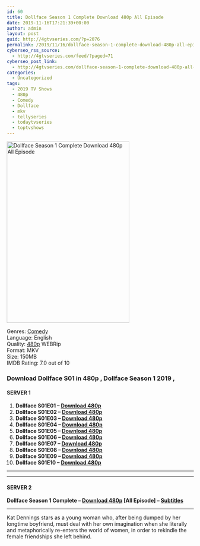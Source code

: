 ```yaml
---
id: 60
title: Dollface Season 1 Complete Download 480p All Episode
date: 2019-11-16T17:21:39+00:00
author: admin
layout: post
guid: http://4gtvseries.com/?p=2076
permalink: /2019/11/16/dollface-season-1-complete-download-480p-all-episode/
cyberseo_rss_source:
  - http://4gtvseries.com/feed/?paged=71
cyberseo_post_link:
  - http://4gtvseries.com/dollface-season-1-complete-download-480p-all-episode/
categories:
  - Uncategorized
tags:
  - 2019 TV Shows
  - 480p
  - Comedy
  - Dollface
  - mkv
  - tellyseries
  - todaytvseries
  - toptvshows
---
```

<img loading="lazy" class="aligncenter" src="https://3.bp.blogspot.com/-0MzmyA9wVhk/Xc7N3G9Gk9I/AAAAAAAAAPY/MKD7IrmGlZsc3fpaJYmq0duNwGo2oTj0wCK4BGAYYCw/s1600/Dollface%2BSeason%2B1.jpg" alt="Dollface Season 1 Complete Download 480p All Episode" width="330" height="488" />

Genres:&nbsp;<a href="http://4gtvseries.com/tag/comedy/" data-wpel-link="internal">Comedy</a>  
Language: English  
Quality:&nbsp;<a href="http://4gtvseries.com/tag/480p/" data-wpel-link="internal">480p</a> WEBRip  
Format: MKV  
Size: 150MB  
IMDB Rating: 7.0 out of 10

### **Download Dollface S01 in 480p , Dollface Season 1 2019 ,&nbsp;**

#### <span><strong>SERVER 1</strong></span>

  1. **Dollface S01E01 – <a href="http://slink.dl480p.xyz/Wwqn" data-wpel-link="external" target="_blank" rel="nofollow external noopener noreferrer" class="wpel-icon-left"><i class="wpel-icon fa fa-download" aria-hidden="true"></i>Download 480p</a>**
  2. **Dollface S01E02 – <a href="http://slink.dl480p.xyz/JAYeyBFT" data-wpel-link="external" target="_blank" rel="nofollow external noopener noreferrer" class="wpel-icon-left"><i class="wpel-icon fa fa-download" aria-hidden="true"></i>Download 480p</a>**
  3. **Dollface S01E03 – <a href="http://slink.dl480p.xyz/dbOdUywr" data-wpel-link="external" target="_blank" rel="nofollow external noopener noreferrer" class="wpel-icon-left"><i class="wpel-icon fa fa-download" aria-hidden="true"></i>Download 480p</a>**
  4. **Dollface S01E04 – <a href="http://slink.dl480p.xyz/8fti" data-wpel-link="external" target="_blank" rel="nofollow external noopener noreferrer" class="wpel-icon-left"><i class="wpel-icon fa fa-download" aria-hidden="true"></i>Download 480p</a>**
  5. **Dollface S01E05 – <a href="http://slink.dl480p.xyz/5Zxp1FXB" data-wpel-link="external" target="_blank" rel="nofollow external noopener noreferrer" class="wpel-icon-left"><i class="wpel-icon fa fa-download" aria-hidden="true"></i>Download 480p</a>**
  6. **Dollface S01E06 – <a href="http://slink.dl480p.xyz/iDSiCl9a" data-wpel-link="external" target="_blank" rel="nofollow external noopener noreferrer" class="wpel-icon-left"><i class="wpel-icon fa fa-download" aria-hidden="true"></i>Download 480p</a>**
  7. **Dollface S01E07 – <a href="http://slink.dl480p.xyz/yepY" data-wpel-link="external" target="_blank" rel="nofollow external noopener noreferrer" class="wpel-icon-left"><i class="wpel-icon fa fa-download" aria-hidden="true"></i>Download 480p</a>**
  8. **Dollface S01E08 – <a href="http://slink.dl480p.xyz/OIrxHb" data-wpel-link="external" target="_blank" rel="nofollow external noopener noreferrer" class="wpel-icon-left"><i class="wpel-icon fa fa-download" aria-hidden="true"></i>Download 480p</a>**
  9. **Dollface S01E09 – <a href="http://slink.dl480p.xyz/XhBXoJ" data-wpel-link="external" target="_blank" rel="nofollow external noopener noreferrer" class="wpel-icon-left"><i class="wpel-icon fa fa-download" aria-hidden="true"></i>Download 480p</a>**
 10. **Dollface S01E10 – <a href="http://slink.dl480p.xyz/UQaoIF4" data-wpel-link="external" target="_blank" rel="nofollow external noopener noreferrer" class="wpel-icon-left"><i class="wpel-icon fa fa-download" aria-hidden="true"></i>Download 480p</a>**

* * *

* * *

#### <span><strong>SERVER 2</strong></span>

**Dollface Season 1 Complete – <a href="http://dl480p.xyz/1971/" data-wpel-link="external" target="_blank" rel="nofollow external noopener noreferrer" class="wpel-icon-left"><i class="wpel-icon fa fa-download" aria-hidden="true"></i>Download 480p</a> [All Episode] – <a href="https://subscene.com/subtitles/dollface" data-wpel-link="external" target="_blank" rel="nofollow external noopener noreferrer" class="wpel-icon-left"><i class="wpel-icon fa fa-download" aria-hidden="true"></i>Subtitles</a>**

* * *

Kat Dennings stars as a young woman who, after being dumped by her longtime boyfriend, must deal with her own imagination when she literally and metaphorically re-enters the world of women, in order to rekindle the female friendships she left behind.

<div align="center">
</div>